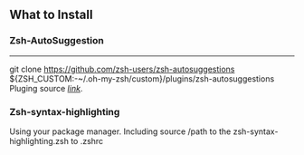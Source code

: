 ## What to Install

### Zsh-AutoSuggestion

---
git clone https://github.com/zsh-users/zsh-autosuggestions ${ZSH_CUSTOM:-~/.oh-my-zsh/custom}/plugins/zsh-autosuggestions
Pluging source *[link](https://github.com/zsh-users/zsh-autosuggestions/blob/master/INSTALL.md)*.

### Zsh-syntax-highlighting
Using your package manager.
Including source /path to the zsh-syntax-highlighting.zsh to .zshrc
